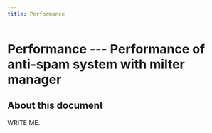 ```yaml
---
title: Performance
---
```


# Performance --- Performance of anti-spam system with milter manager

## About this document

WRITE ME.


